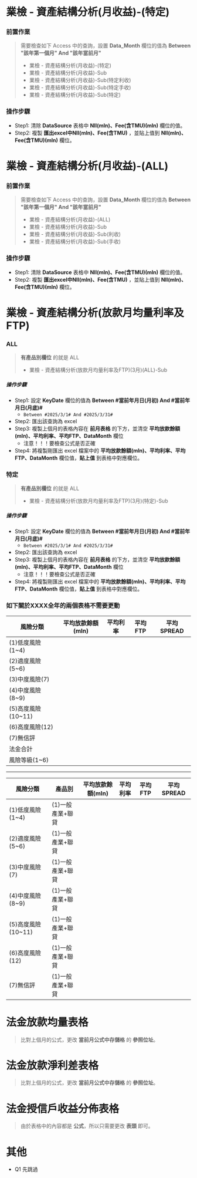 # 業檢 - 資產結構分析(月收益)-(特定)
### 前置作業
> 需要檢查如下 Access 中的查詢，設置 **Data_Month** 欄位的值為 **Between "該年第一個月" And "該年當前月"**
> - 業檢 - 資產結構分析(月收益)-(特定)
> - 業檢 - 資產結構分析(月收益)-Sub
> - 業檢 - 資產結構分析(月收益)-Sub(特定利收)
> - 業檢 - 資產結構分析(月收益)-Sub(特定手收)
> - 業檢 - 資產結構分析(月收益)-Sub(特定)

### 操作步驟
- Step1: 清除 **DataSource** 表格中 **NII(mln)、Fee(含TMU)(mln)** 欄位的值。
- Step2: 複製 **匯出excel中NII(mln)、Fee(含TMU)** ，並貼上值到 **NII(mln)、Fee(含TMU)(mln)** 欄位。

# 業檢 - 資產結構分析(月收益)-(ALL)
### 前置作業
> 需要檢查如下 Access 中的查詢，設置 **Data_Month** 欄位的值為 **Between "該年第一個月" And "該年當前月"**
> - 業檢 - 資產結構分析(月收益)-(ALL)
> - 業檢 - 資產結構分析(月收益)-Sub
> - 業檢 - 資產結構分析(月收益)-Sub(利收)
> - 業檢 - 資產結構分析(月收益)-Sub(手收)

### 操作步驟
- Step1: 清除 **DataSource** 表格中 **NII(mln)、Fee(含TMU)(mln)** 欄位的值。
- Step2: 複製 **匯出excel中NII(mln)、Fee(含TMU)** ，並貼上值到 **NII(mln)、Fee(含TMU)(mln)** 欄位。


# 業檢 - 資產結構分析(放款月均量利率及FTP)

### ALL
> **有產品別欄位** 的就是 ALL
> - 業檢 - 資產結構分析(放款月均量利率及FTP)(3月)(ALL)-Sub

##### 操作步驟
- Step1: 設定 **KeyDate** 欄位的值為 **Between #當前年月日(月初) And #當前年月日(月底)#**
    - `Between #2025/3/1# And #2025/3/31#`
- Step2: 匯出該查詢為 excel
- Step3: 複製上個月的表格內容在 **前月表格** 的下方，並清空 **平均放款餘額(mln)、平均利率、平均FTP、DataMonth** 欄位
    - 注意！！！要檢查公式是否正確
- Step4: 將複製剛匯出 excel 檔案中的 **平均放款餘額(mln)、平均利率、平均FTP、DataMonth** 欄位值，**貼上值** 到表格中對應欄位。

### 特定
> **有產品別欄位** 的就是 ALL
> - 業檢 - 資產結構分析(放款月均量利率及FTP)(3月)(特定)-Sub

##### 操作步驟
- Step1: 設定 **KeyDate** 欄位的值為 **Between #當前年月日(月初) And #當前年月日(月底)#**
    - `Between #2025/3/1# And #2025/3/31#`
- Step2: 匯出該查詢為 excel
- Step3: 複製上個月的表格內容在 **前月表格** 的下方，並清空 **平均放款餘額(mln)、平均利率、平均FTP、DataMonth** 欄位
    - 注意！！！要檢查公式是否正確
- Step4: 將複製剛匯出 excel 檔案中的 **平均放款餘額(mln)、平均利率、平均FTP、DataMonth** 欄位值，**貼上值** 到表格中對應欄位。

### 如下關於XXXX全年的兩個表格不需要更動

| 風險分類 | 平均放款餘額(mln) | 平均利率 | 平均FTP | 平均SPREAD |
|---|---|---|---|---|
| (1)低度風險(1~4) | | | | |
| (2)適度風險(5~6) | | | | |
| (3)中度風險(7) | | | | |
| (4)中度風險(8~9) | | | | |
| (5)高度風險(10~11) | | | | |
| (6)高度風險(12) | | | | |
| (7)無信評 | | | | |
| 法金合計 | | | | |
| 風險等級(1~6) | | | | |

--- 

| 風險分類 | 產品別 | 平均放款餘額(mln) | 平均利率 | 平均FTP | 平均SPREAD |
|---|---|---|---|---|---|
| (1)低度風險(1~4) | (1)一般產業+聯貸 | | | | |
| (2)適度風險(5~6) | (1)一般產業+聯貸 | | | | |
| (3)中度風險(7) | (1)一般產業+聯貸 | | | | |
| (4)中度風險(8~9) | (1)一般產業+聯貸 | | | | |
| (5)高度風險(10~11) | (1)一般產業+聯貸 | | | | |
| (6)高度風險(12) | (1)一般產業+聯貸 | | | | |
| (7)無信評 | (1)一般產業+聯貸 | | | | |

# 法金放款均量表格
> 比對上個月的公式，更改 **當前月公式中存儲格** 的 **參照位址**。

# 法金放款淨利差表格
> 比對上個月的公式，更改 **當前月公式中存儲格** 的 **參照位址**。

# 法金授信戶收益分佈表格
> 由於表格中的內容都是 **公式**，所以只需要更改 **表頭** 即可。

# 其他
- Q1 先跳過